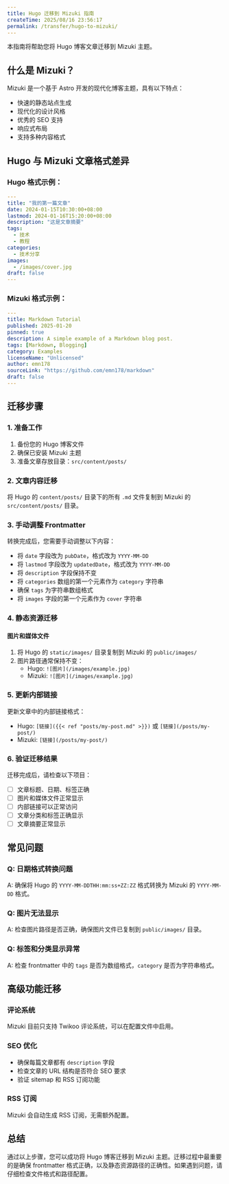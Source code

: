 ```yaml
---
title: Hugo 迁移到 Mizuki 指南
createTime: 2025/08/16 23:56:17
permalink: /transfer/hugo-to-mizuki/
---
```



本指南将帮助您将 Hugo 博客文章迁移到 Mizuki 主题。

## 什么是 Mizuki？

Mizuki 是一个基于 Astro 开发的现代化博客主题，具有以下特点：
- 快速的静态站点生成
- 现代化的设计风格
- 优秀的 SEO 支持
- 响应式布局
- 支持多种内容格式

## Hugo 与 Mizuki 文章格式差异

### Hugo 格式示例：
```yaml
---
title: "我的第一篇文章"
date: 2024-01-15T10:30:00+08:00
lastmod: 2024-01-16T15:20:00+08:00
description: "这是文章摘要"
tags:
  - 技术
  - 教程
categories:
  - 技术分享
images:
  - /images/cover.jpg
draft: false
---
```

### Mizuki 格式示例：
```yaml
---
title: Markdown Tutorial
published: 2025-01-20
pinned: true
description: A simple example of a Markdown blog post.
tags: [Markdown, Blogging]
category: Examples
licenseName: "Unlicensed"
author: emn178
sourceLink: "https://github.com/emn178/markdown"
draft: false
---
```

## 迁移步骤

### 1. 准备工作

1. 备份您的 Hugo 博客文件
2. 确保已安装 Mizuki 主题
3. 准备文章存放目录：`src/content/posts/`

### 2. 文章内容迁移

将 Hugo 的 `content/posts/` 目录下的所有 `.md` 文件复制到 Mizuki 的 `src/content/posts/` 目录。

### 3. 手动调整 Frontmatter

转换完成后，您需要手动调整以下内容：

- 将 `date` 字段改为 `pubDate`，格式改为 `YYYY-MM-DD`
- 将 `lastmod` 字段改为 `updatedDate`，格式改为 `YYYY-MM-DD`
- 将 `description` 字段保持不变
- 将 `categories` 数组的第一个元素作为 `category` 字符串
- 确保 `tags` 为字符串数组格式
- 将 `images` 字段的第一个元素作为 `cover` 字符串

### 4. 静态资源迁移

#### 图片和媒体文件

1. 将 Hugo 的 `static/images/` 目录复制到 Mizuki 的 `public/images/`
2. 图片路径通常保持不变：
   - Hugo: `![图片](/images/example.jpg)`
   - Mizuki: `![图片](/images/example.jpg)`

### 5. 更新内部链接

更新文章中的内部链接格式：
- Hugo: `[链接]({{< ref "posts/my-post.md" >}})` 或 `[链接](/posts/my-post/)`
- Mizuki: `[链接](/posts/my-post/)`

### 6. 验证迁移结果

迁移完成后，请检查以下项目：

- [ ] 文章标题、日期、标签正确
- [ ] 图片和媒体文件正常显示
- [ ] 内部链接可以正常访问
- [ ] 文章分类和标签正确显示
- [ ] 文章摘要正常显示

## 常见问题

### Q: 日期格式转换问题
A: 确保将 Hugo 的 `YYYY-MM-DDTHH:mm:ss+ZZ:ZZ` 格式转换为 Mizuki 的 `YYYY-MM-DD` 格式。

### Q: 图片无法显示
A: 检查图片路径是否正确，确保图片文件已复制到 `public/images/` 目录。

### Q: 标签和分类显示异常
A: 检查 frontmatter 中的 `tags` 是否为数组格式，`category` 是否为字符串格式。

## 高级功能迁移

### 评论系统
Mizuki 目前只支持 Twikoo 评论系统，可以在配置文件中启用。

### SEO 优化
- 确保每篇文章都有 `description` 字段
- 检查文章的 URL 结构是否符合 SEO 要求
- 验证 sitemap 和 RSS 订阅功能

### RSS 订阅
Mizuki 会自动生成 RSS 订阅，无需额外配置。

## 总结

通过以上步骤，您可以成功将 Hugo 博客迁移到 Mizuki 主题。迁移过程中最重要的是确保 frontmatter 格式正确，以及静态资源路径的正确性。如果遇到问题，请仔细检查文件格式和路径配置。